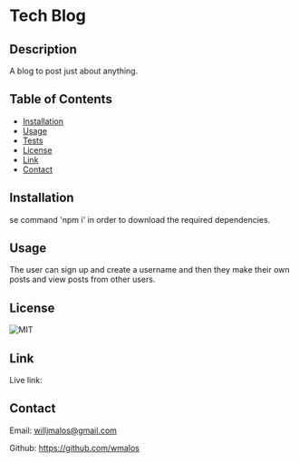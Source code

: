 # Tech Blog

## Description
A blog to post just about anything.

## Table of Contents
- [Installation](#installation)
- [Usage](#usage)
- [Tests](#tests) 
- [License](#license)
- [Link](#link)
- [Contact](#contact)

## Installation
se command 'npm i' in order to download the required dependencies.

## Usage
The user can sign up and create a username and then they make their own posts and view posts from other users.

## License
![MIT](https://img.shields.io/badge/license-MIT-brightgreen)

## Link
Live link: 

## Contact
Email: willjmalos@gmail.com

Github: https://github.com/wmalos
